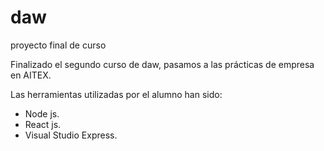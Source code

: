 # daw
proyecto final de curso

Finalizado el segundo curso de daw, pasamos a las prácticas de empresa en AITEX.

Las herramientas utilizadas por el alumno han sido:
* Node js.
* React js.
* Visual Studio Express.


